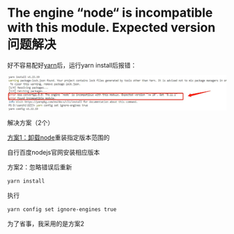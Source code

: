 # The engine “node“ is incompatible with this module. Expected version问题解决

好不容易配好[yarn](https://links.jianshu.com/go?to=https%3A%2F%2Fso.csdn.net%2Fso%2Fsearch%3Fq%3Dyarn%26spm%3D1001.2101.3001.7020)后，运行yarn install后报错：



![img](assets/002_/webp-16886492224801.webp)

 解决方案（2个）

[方案1：卸载](https://www.jianshu.com/p/4a738fbbb86a)[node](https://links.jianshu.com/go?to=https%3A%2F%2Fso.csdn.net%2Fso%2Fsearch%3Fq%3Dnode%26spm%3D1001.2101.3001.7020)重装指定版本范围的

自行百度nodejs官网安装相应版本

方案2：忽略错误后重新

```bash
yarn install
```

执行

```bash
yarn config set ignore-engines true
```



为了省事，我采用的是方案2